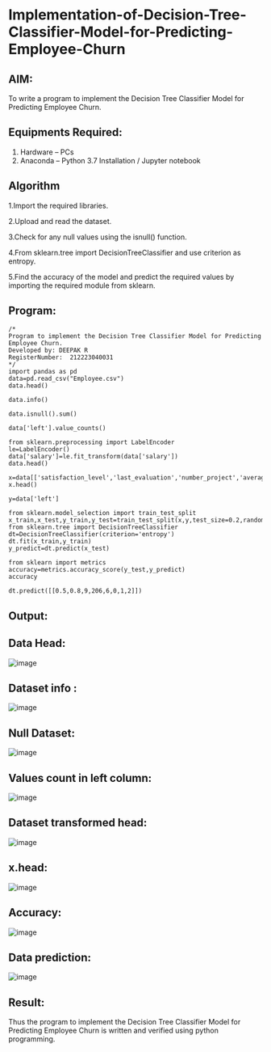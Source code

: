 # Implementation-of-Decision-Tree-Classifier-Model-for-Predicting-Employee-Churn

## AIM:
To write a program to implement the Decision Tree Classifier Model for Predicting Employee Churn.

## Equipments Required:
1. Hardware – PCs
2. Anaconda – Python 3.7 Installation / Jupyter notebook

## Algorithm
1.Import the required libraries.

2.Upload and read the dataset.

3.Check for any null values using the isnull() function.

4.From sklearn.tree import DecisionTreeClassifier and use criterion as entropy.

5.Find the accuracy of the model and predict the required values by importing the required module from sklearn.


## Program:
```
/*
Program to implement the Decision Tree Classifier Model for Predicting Employee Churn.
Developed by: DEEPAK R
RegisterNumber:  212223040031
*/
import pandas as pd
data=pd.read_csv("Employee.csv")
data.head()

data.info()

data.isnull().sum()

data['left'].value_counts()

from sklearn.preprocessing import LabelEncoder
le=LabelEncoder()
data['salary']=le.fit_transform(data['salary'])
data.head()

x=data[['satisfaction_level','last_evaluation','number_project','average_montly_hours','time_spend_company','Work_accident','promotion_last_5years','salary']]
x.head()

y=data['left']

from sklearn.model_selection import train_test_split
x_train,x_test,y_train,y_test=train_test_split(x,y,test_size=0.2,random_state=100)
from sklearn.tree import DecisionTreeClassifier
dt=DecisionTreeClassifier(criterion='entropy')
dt.fit(x_train,y_train)
y_predict=dt.predict(x_test)

from sklearn import metrics
accuracy=metrics.accuracy_score(y_test,y_predict)
accuracy

dt.predict([[0.5,0.8,9,206,6,0,1,2]])
```

## Output:
## Data Head:
![image](https://github.com/user-attachments/assets/4dfaef39-4b68-4af1-afc4-e36bd607afba)

## Dataset info :
![image](https://github.com/user-attachments/assets/e305227c-6ccb-4cbb-93cf-0ada1fe026a4)

## Null Dataset:
![image](https://github.com/user-attachments/assets/d5fe5c31-bee5-4275-8272-d7f2230e0dc0)

## Values count in left column:

![image](https://github.com/user-attachments/assets/fb1cbddd-03de-4160-9ec2-51555407a15c)

## Dataset transformed head:
![image](https://github.com/user-attachments/assets/ecabd9fd-584c-47c3-87ad-90d7c3e361b2)


## x.head:
![image](https://github.com/user-attachments/assets/476ae80c-7e9f-40eb-9b5d-551be6f984cb)


## Accuracy:
![image](https://github.com/user-attachments/assets/a5ab1109-9710-458c-90ea-315cd4bc4426)

## Data prediction:
![image](https://github.com/user-attachments/assets/299c1059-a14b-4c97-9920-35862d269e5c)



## Result:
Thus the program to implement the  Decision Tree Classifier Model for Predicting Employee Churn is written and verified using python programming.
